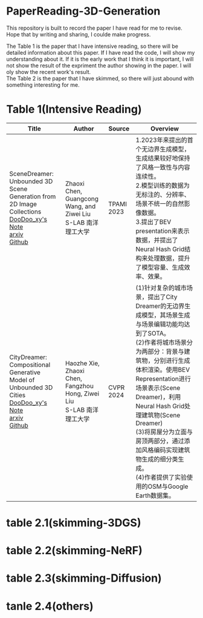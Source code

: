 
# PaperReading-3D-Generation
<p>This repository is built to record the paper I have read for me to revise.<br>  Hope that by writing and sharing, I coulde make progress.</p>
<P> 
The Table 1 is the paper that I have intensive reading, so there will be detailed information about this paper. If I have read the code, I will show my understanding about it. If it is the early work that I think it is important, I will not show the result of the expriment the author showing in the paper. I will oly show the recent work's result.<br>
The Table 2 is the paper that I have skimmed, so there will just abound with something interesting for me.<br>

# Table 1(Intensive Reading) 
| Title | Author | Source | Overview |
| ---   | ---     | --- | ---|
|SceneDreamer: Unbounded 3D Scene Generation from 2D Image Collections<br> [DooDoo_xy's Note](https://github.com/Tidalillusion/PaperReading-3D-Generation-/blob/main/Read/SceneDreamer.md)<br>[arxiv](https://arxiv.org/abs/2302.01330#)<br>[Github](https://github.com/FrozenBurning/SceneDreamer)|Zhaoxi Chen, Guangcong Wang, and Ziwei Liu<br>S-LAB 南洋理工大学|TPAMI 2023|1.2023年来提出的首个无边界生成模型，生成结果较好地保持了风格一致性与内容连续性。<br>2.模型训练的数据为无标注的、分辨率、场景不统一的自然影像数据。<br>3.提出了BEV presentation来表示数据，并提出了Neural Hash Grid结构来处理数据，提升了模型容量、生成效率、效果。|
|CityDreamer: Compositional Generative Model of Unbounded 3D Cities<br>[DooDoo_xy's Note](https://github.com/Tidalillusion/PaperReading-3D-Generation-/blob/main/Read/CityDreamer.md)<br>[arxiv](https://arxiv.org/abs/2309.00610)<br>[Github](https://github.com/hzxie/CityDreamer)|Haozhe Xie, Zhaoxi Chen, Fangzhou Hong, Ziwei Liu <br> S-LAB 南洋理工大学| CVPR 2024 | (1)针对复杂的城市场景，提出了City Dreamer的无边界生成模型，其场景生成与场景编辑功能均达到了SOTA。<br>(2)作者将城市场景分为两部分：背景与建筑物，分别进行生成体积渲染。使用BEV Representation进行场景表示(Scene Dreamer)，利用Neural Hash Grid处理建筑物(Scene Dreamer)<br>(3)将房屋分为立面与房顶两部分，通过添加风格编码实现建筑物生成的细分类生成。<br>(4)作者提供了实验使用的OSM与Google Earth数据集。 




# table 2.1(skimming-3DGS)

# table 2.2(skimming-NeRF)

# table 2.3(skimming-Diffusion)

# tanle 2.4(others)
